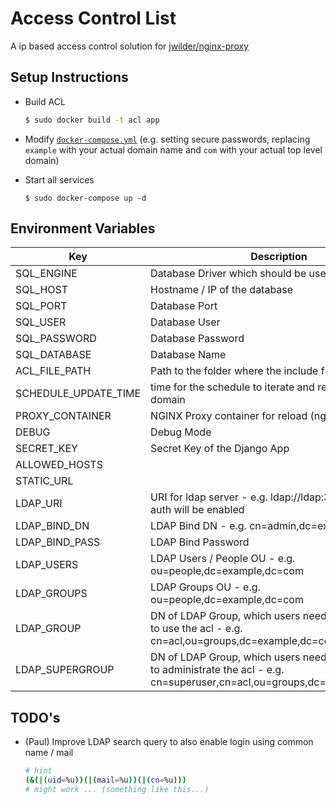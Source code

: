 # Access Control List
A ip based access control solution for [jwilder/nginx-proxy](https://github.com/nginx-proxy/nginx-proxy)

## Setup Instructions
* Build ACL
  ```bash
  $ sudo docker build -t acl app
  ```

* Modify [`docker-compose.yml`](./docker-compose.yml) (e.g. setting secure passwords, replacing `example` with your actual domain name and `com` with your actual top level domain)

* Start all services
  ```
  $ sudo docker-compose up -d
  ```

## Environment Variables

| Key                  | Description                                                                                                                       | Default Value                 |
|----------------------|-----------------------------------------------------------------------------------------------------------------------------------|-------------------------------|
| SQL_ENGINE           | Database Driver which should be used                                                                                              | django.db.backends.postgresql |
| SQL_HOST             | Hostname / IP of the database                                                                                                     |                               |
| SQL_PORT             | Database Port                                                                                                                     | 5432                          |
| SQL_USER             | Database User                                                                                                                     | acl                           |
| SQL_PASSWORD         | Database Password                                                                                                                 |                               |
| SQL_DATABASE         | Database Name                                                                                                                     | acl                           |
| ACL_FILE_PATH        | Path to the folder where the include files are                                                                                    |                               |
| SCHEDULE_UPDATE_TIME | time for the schedule to iterate and request an ip for a domain                                                                   | 15 (minutes)                  |
| PROXY_CONTAINER      | NGINX Proxy container for reload (nginx -s reload)                                                                                |                               |
| DEBUG                | Debug Mode                                                                                                                        | 0 / False                     |
| SECRET_KEY           | Secret Key of the Django App                                                                                                      | [autogenerated]               |
| ALLOWED_HOSTS        |                                                                                                                                   | 0.0.0.0                       |
| STATIC_URL           |                                                                                                                                   | 0.0.0.0                       |
| LDAP_URI             | URI for ldap server - e.g. ldap://ldap:389 - if set ldap auth will be enabled                                                     |                               |
| LDAP_BIND_DN         | LDAP Bind DN - e.g. cn=admin,dc=example,dc=com                                                                                    |                               |
| LDAP_BIND_PASS       | LDAP Bind Password                                                                                                                |                               |
| LDAP_USERS           | LDAP Users / People OU - e.g. ou=people,dc=example,dc=com                                                                         |                               |
| LDAP_GROUPS          | LDAP Groups OU - e.g. ou=people,dc=example,dc=com                                                                                 |                               |
| LDAP_GROUP           | DN of LDAP Group, which users need to be member of to use the acl - e.g. cn=acl,ou=groups,dc=example,dc=com                       |                               |
| LDAP_SUPERGROUP      | DN of LDAP Group, which users need to be member of to administrate the acl - e.g. cn=superuser,cn=acl,ou=groups,dc=example,dc=com |                               |


## TODO's
* (Paul) Improve LDAP search query to also enable login using common name / mail
  ```bash
  # hint
  (&(|(uid=%u))(|(mail=%u))(|(cn=%u)))
  # might work ... (something like this...)
  ```
